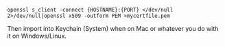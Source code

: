 ``` shell
openssl s_client -connect {HOSTNAME}:{PORT} </dev/null 2>/dev/null|openssl x509 -outform PEM >mycertfile.pem
```

Then import into Keychain (System) when on Mac or whatever you do with it on Windows/Linux.